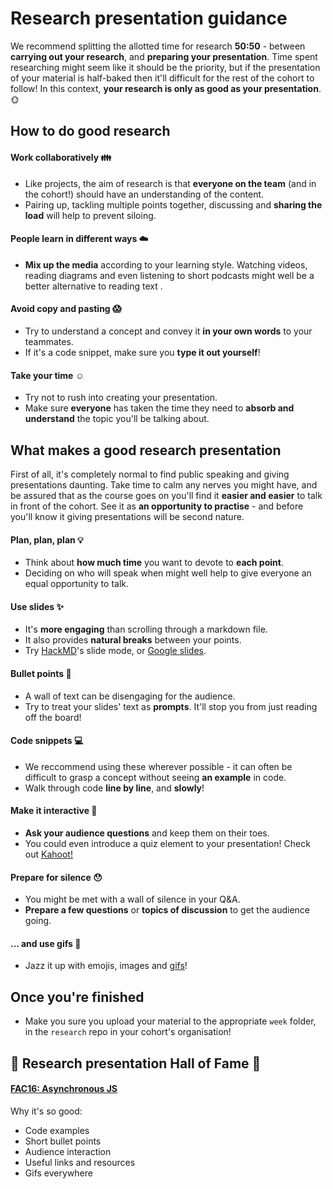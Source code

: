 # Research presentation guidance

We recommend splitting the allotted time for research **50:50** - between **carrying out your research**, and **preparing your presentation**. Time spent researching might seem like it should be the priority, but if the presentation of your material is half-baked then it'll difficult for the rest of the cohort to follow! In this context, **your research is only as good as your presentation**. :sun_with_face:

## How to do good research

#### Work collaboratively :family: 
- Like projects, the aim of research is that **everyone on the team** (and in the cohort!) should have an understanding of the content.
- Pairing up, tackling multiple points together, discussing and **sharing the load** will help to prevent siloing.

#### People learn in different ways :cloud: 
- **Mix up the media** according to your learning style. Watching videos, reading diagrams and even listening to short podcasts might well be a better alternative to reading text  .

#### Avoid copy and pasting :scream: 
- Try to understand a concept and convey it **in your own words** to your teammates.
- If it's a code snippet, make sure you **type it out yourself**!

#### Take your time :relaxed: 
- Try not to rush into creating your presentation. 
- Make sure **everyone** has taken the time they need to **absorb and understand** the topic you'll be talking about.

## What makes a good research presentation

First of all, it's completely normal to find public speaking and giving presentations daunting. Take time to calm any nerves you might have, and be assured that as the course goes on you'll find it **easier and easier** to talk in front of the cohort. See it as **an opportunity to practise** - and before you'll know it giving presentations will be second nature.

#### Plan, plan, plan :bulb: 
- Think about **how much time** you want to devote to **each point**.
- Deciding on who will speak when might well help to give everyone an equal opportunity to talk. 

#### Use slides :sparkles:
- It's **more engaging** than scrolling through a markdown file.
- It also provides **natural breaks** between your points.
- Try [HackMD](https://hackmd.io)'s slide mode, or [Google slides](https://www.google.co.uk/slides/about/).

#### Bullet points :bullettrain_side: 
- A wall of text can be disengaging for the audience.
- Try to treat your slides' text as **prompts**. It'll stop you from just reading off the board!

#### Code snippets :computer: 
- We reccommend using these wherever possible - it can often be difficult to grasp a concept without seeing **an example** in code.
- Walk through code **line by line**, and **slowly**!

#### Make it interactive :dizzy: 
- **Ask your audience questions** and keep them on their toes.
- You could even introduce a quiz element to your presentation! Check out [Kahoot!](https://kahoot.com)

#### Prepare for silence :hushed: 
- You might be met with a wall of silence in your Q&A.
- **Prepare a few questions** or **topics of discussion** to get the audience going.

#### ... and use gifs :tada: 
- Jazz it up with emojis, images and [gifs](https://giphy.com)!

## Once you're finished 
- Make you sure you upload your material to the appropriate `week` folder, in the `research` repo in your cohort's organisation!

## :crown: Research presentation Hall of Fame :crown: 

#### [FAC16: Asynchronous JS](https://github.com/FAC-Sixteen/research/blob/master/week2/Asynchronous%20JS.md)
Why it's so good:
- Code examples
- Short bullet points 
- Audience interaction
- Useful links and resources 
- Gifs everywhere

